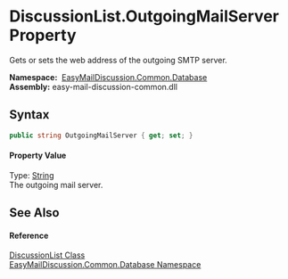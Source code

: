 DiscussionList.OutgoingMailServer Property
==========================================
Gets or sets the web address of the outgoing SMTP server.

  **Namespace:**  [EasyMailDiscussion.Common.Database][1]  
  **Assembly:** easy-mail-discussion-common.dll

Syntax
------

```csharp
public string OutgoingMailServer { get; set; }
```

#### Property Value
Type: [String][2]  
 The outgoing mail server. 

See Also
--------

#### Reference
[DiscussionList Class][3]  
[EasyMailDiscussion.Common.Database Namespace][1]  

[1]: ../README.md
[2]: https://docs.microsoft.com/dotnet/api/system.string
[3]: README.md